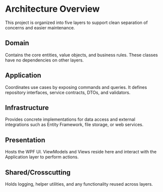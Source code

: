 # Architecture Overview

This project is organized into five layers to support clean separation of concerns and easier maintenance.

## Domain
Contains the core entities, value objects, and business rules. These classes have no dependencies on other layers.

## Application
Coordinates use cases by exposing commands and queries. It defines repository interfaces, service contracts, DTOs, and validators.

## Infrastructure
Provides concrete implementations for data access and external integrations such as Entity Framework, file storage, or web services.

## Presentation
Hosts the WPF UI. ViewModels and Views reside here and interact with the Application layer to perform actions.

## Shared/Crosscutting
Holds logging, helper utilities, and any functionality reused across layers.
